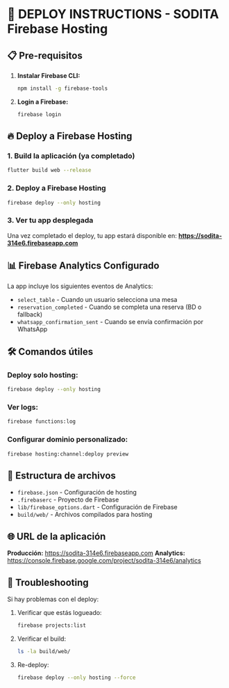 # 🚀 DEPLOY INSTRUCTIONS - SODITA Firebase Hosting

## 📋 Pre-requisitos

1. **Instalar Firebase CLI:**
   ```bash
   npm install -g firebase-tools
   ```

2. **Login a Firebase:**
   ```bash
   firebase login
   ```

## 🔥 Deploy a Firebase Hosting

### 1. Build la aplicación (ya completado)
```bash
flutter build web --release
```

### 2. Deploy a Firebase Hosting
```bash
firebase deploy --only hosting
```

### 3. Ver tu app desplegada
Una vez completado el deploy, tu app estará disponible en:
**https://sodita-314e6.firebaseapp.com**

## 📊 Firebase Analytics Configurado

La app incluye los siguientes eventos de Analytics:

- `select_table` - Cuando un usuario selecciona una mesa
- `reservation_completed` - Cuando se completa una reserva (BD o fallback)
- `whatsapp_confirmation_sent` - Cuando se envía confirmación por WhatsApp

## 🛠️ Comandos útiles

### Deploy solo hosting:
```bash
firebase deploy --only hosting
```

### Ver logs:
```bash
firebase functions:log
```

### Configurar dominio personalizado:
```bash
firebase hosting:channel:deploy preview
```

## 📁 Estructura de archivos

- `firebase.json` - Configuración de hosting
- `.firebaserc` - Proyecto de Firebase
- `lib/firebase_options.dart` - Configuración de Firebase
- `build/web/` - Archivos compilados para hosting

## 🌐 URL de la aplicación

**Producción:** https://sodita-314e6.firebaseapp.com
**Analytics:** https://console.firebase.google.com/project/sodita-314e6/analytics

## 🔧 Troubleshooting

Si hay problemas con el deploy:

1. Verificar que estás logueado:
   ```bash
   firebase projects:list
   ```

2. Verificar el build:
   ```bash
   ls -la build/web/
   ```

3. Re-deploy:
   ```bash
   firebase deploy --only hosting --force
   ```